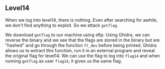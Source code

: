 ## Level14

When we log into level14, there is nothing. Even after searching for awhile,
we don't find anything to exploit. So we attack `getflag`.

We download `getflag` to our machine using sftp. Using Ghidra, we can reverse the binary
and we see that the flags are stored in the binary but are "hashed" and go through the function
`ft_des` before being printed. Ghidra allows us to extract this function, run it in an external
program and reveal the original flag for level14. We can use the flag to log into `flag14`
and when running `getflag` as user `flag14`, it gives us the same flag. 